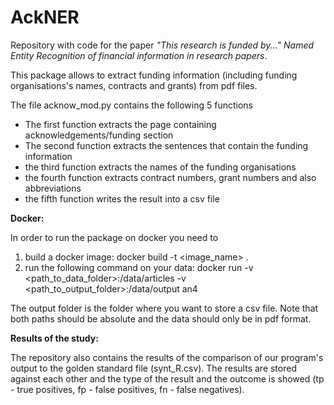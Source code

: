 # AckNER

Repository with code for the paper _"This research is funded by..." Named Entity Recognition of financial information in research papers_.

This package allows to extract funding information (including funding organisations's names, contracts and grants) from pdf files.

The file acknow_mod.py contains the following 5 functions

- The first function extracts the page containing acknowledgements/funding section
- The second function extracts the sentences that contain the funding information
- the third function extracts the names of the funding organisations
- the fourth function extracts contract numbers, grant numbers and also abbreviations
- the fifth function writes the result into a csv file

**Docker:**


In order to run the package on docker you need to

1) build a docker image: docker build -t <image_name> .
2) run the following command on your data: docker run -v <path_to_data_folder>:/data/articles -v <path_to_output_folder>:/data/output an4

The output folder is the folder where you want to store a csv file. Note that both paths should be absolute and the data should only be in pdf format. 

**Results of the study:**

The repository also contains the results of the comparison of our program's output to the golden standard file (synt_R.csv). The results are stored against each other and the type of the result and the outcome is showed (tp - true positives, fp - false positives, fn - false negatives).
